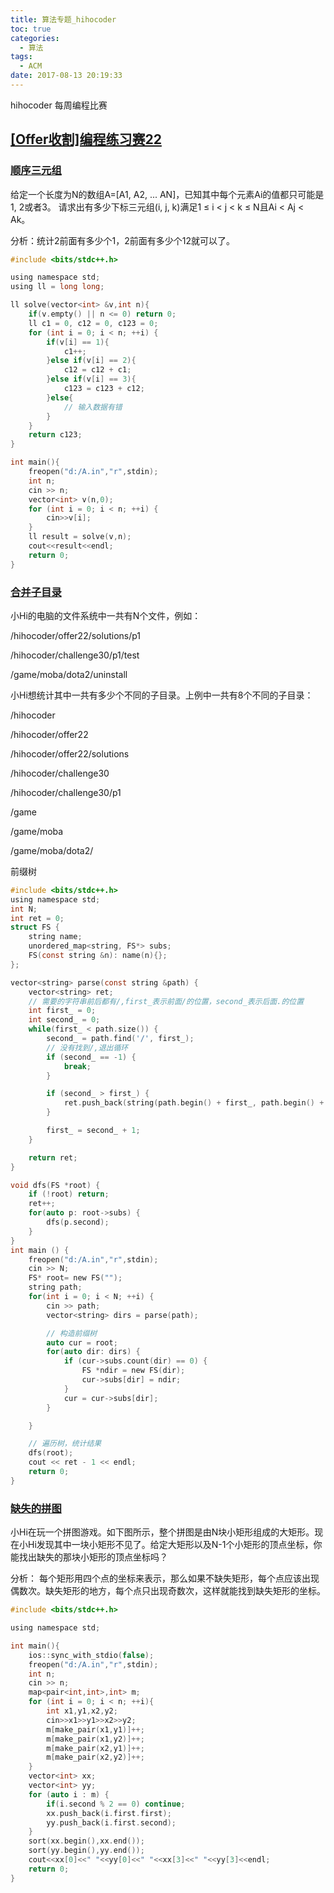 ```yaml
---
title: 算法专题_hihocoder
toc: true
categories:
  - 算法
tags:
  - ACM
date: 2017-08-13 20:19:33
---
```


hihocoder 每周编程比赛

<!--more-->

## [[Offer收割]编程练习赛22](http://hihocoder.com/contest/offers22)

### [顺序三元组](http://hihocoder.com/problemset/problem/1550)

给定一个长度为N的数组A=[A1, A2, ... AN]，已知其中每个元素Ai的值都只可能是1, 2或者3。 请求出有多少下标三元组(i, j, k)满足1 ≤ i < j < k ≤ N且Ai < Aj < Ak。  

分析：统计2前面有多少个1，2前面有多少个12就可以了。

```c
#include <bits/stdc++.h>

using namespace std;
using ll = long long;

ll solve(vector<int> &v,int n){
    if(v.empty() || n <= 0) return 0;
    ll c1 = 0, c12 = 0, c123 = 0;
    for (int i = 0; i < n; ++i) {
        if(v[i] == 1){
            c1++;
        }else if(v[i] == 2){
            c12 = c12 + c1;
        }else if(v[i] == 3){
            c123 = c123 + c12;
        }else{
            // 输入数据有错
        }
    }
    return c123;
}

int main(){
    freopen("d:/A.in","r",stdin);
    int n;
    cin >> n;
    vector<int> v(n,0);
    for (int i = 0; i < n; ++i) {
        cin>>v[i];
    }
    ll result = solve(v,n);
    cout<<result<<endl;
    return 0;
}
```

### [合并子目录](http://hihocoder.com/problemset/problem/1551)

小Hi的电脑的文件系统中一共有N个文件，例如：

/hihocoder/offer22/solutions/p1

/hihocoder/challenge30/p1/test  

/game/moba/dota2/uninstall  

小Hi想统计其中一共有多少个不同的子目录。上例中一共有8个不同的子目录：

/hihocoder

/hihocoder/offer22

/hihocoder/offer22/solutions

/hihocoder/challenge30

/hihocoder/challenge30/p1

/game

/game/moba

/game/moba/dota2/

前缀树

```c
#include <bits/stdc++.h>
using namespace std;
int N;
int ret = 0;
struct FS {
    string name;
    unordered_map<string, FS*> subs;
    FS(const string &n): name(n){};
};

vector<string> parse(const string &path) {
    vector<string> ret;
    // 需要的字符串前后都有/,first_表示前面/的位置，second_表示后面.的位置
    int first_ = 0;
    int second_ = 0;
    while(first_ < path.size()) {
        second_ = path.find('/', first_);
        // 没有找到/,退出循环
        if (second_ == -1) {
            break;
        }

        if (second_ > first_) {
            ret.push_back(string(path.begin() + first_, path.begin() + second_));
        }

        first_ = second_ + 1;
    }

    return ret;
}

void dfs(FS *root) {
    if (!root) return;
    ret++;
    for(auto p: root->subs) {
        dfs(p.second);
    }
}
int main () {
    freopen("d:/A.in","r",stdin);
    cin >> N;
    FS* root= new FS("");
    string path;
    for(int i = 0; i < N; ++i) {
        cin >> path;
        vector<string> dirs = parse(path);

        // 构造前缀树
        auto cur = root;
        for(auto dir: dirs) {
            if (cur->subs.count(dir) == 0) {
                FS *ndir = new FS(dir);
                cur->subs[dir] = ndir;
            }
            cur = cur->subs[dir];
        }

    }

    // 遍历树，统计结果
    dfs(root);
    cout << ret - 1 << endl;
    return 0;
}
```

### [缺失的拼图](http://hihocoder.com/problemset/problem/1552)

小Hi在玩一个拼图游戏。如下图所示，整个拼图是由N块小矩形组成的大矩形。现在小Hi发现其中一块小矩形不见了。给定大矩形以及N-1个小矩形的顶点坐标，你能找出缺失的那块小矩形的顶点坐标吗？

分析： 每个矩形用四个点的坐标来表示，那么如果不缺失矩形，每个点应该出现偶数次。缺失矩形的地方，每个点只出现奇数次，这样就能找到缺失矩形的坐标。

```c
#include <bits/stdc++.h>

using namespace std;

int main(){
    ios::sync_with_stdio(false);
    freopen("d:/A.in","r",stdin);
    int n;
    cin >> n;
    map<pair<int,int>,int> m;
    for (int i = 0; i < n; ++i){
        int x1,y1,x2,y2;
        cin>>x1>>y1>>x2>>y2;
        m[make_pair(x1,y1)]++;
        m[make_pair(x1,y2)]++;
        m[make_pair(x2,y1)]++;
        m[make_pair(x2,y2)]++;
    }
    vector<int> xx;
    vector<int> yy;
    for (auto i : m) {
        if(i.second % 2 == 0) continue;
        xx.push_back(i.first.first);
        yy.push_back(i.first.second);
    }
    sort(xx.begin(),xx.end());
    sort(yy.begin(),yy.end());
    cout<<xx[0]<<" "<<yy[0]<<" "<<xx[3]<<" "<<yy[3]<<endl;
    return 0;
}
```